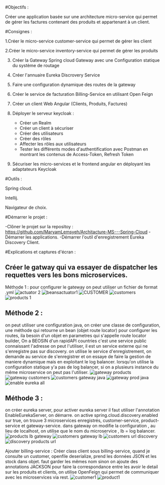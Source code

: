 #Objectifs : 

Créer une application basée sur une architecture micro-service qui permet de gérer les factures contenant des produits et appartenant à un client.

#Consignes : 

1.Créer le micro-service customer-service qui permet de gérer les client

2.Créer le micro-service inventory-service qui permet de gérer les produits

3. Créer la Gateway Spring cloud Gateway avec une Configuration statique du système de routage

4. Créer l'annuaire Eureka Discrovery Service

5. Faire une configuration dynamique des routes de la gateway

6. Créer le service de facturation Billing-Service en utilisant Open Feign

7. Créer un client Web Angular (Clients, Produits, Factures)

8. Déployer le serveur keycloak :
     - Créer un Realm
     - Créer un client à sécuriser
     - Créer des utilisateurs
     - Créer des rôles
     - Affecter les rôles aux utilisateurs
     - Tester les différents modes d'authentification avec Postman en montrant les contenus de Access-Token, Refresh Token 

9. Sécuriser les micro-services et le frontend angular en déployant les adaptateurs Keycloak

#Outils : 

Spring cloud.

Intellij.

Navigateur de choix.

#Démarrer le projet :

-Clôner le projet sur la repositoy : https://github.com/MaryamLemsyeh/Architacture-MS---Spring-Cloud
-Démarrer les applications.
-Démarrer l'outil d'enregistrement Eureka Discovery Client.

#Explications et captures d'écran :

## Créer le gatway qui va essayer de dispatcher les requettes vers les bons microservices.
Méthode 1 :
pour configurer le gateway on peut utiliser un fichier de format .yml
![actuator 2](https://user-images.githubusercontent.com/105390951/206061225-90217f05-acfc-42f3-a0e2-61465400336b.PNG)
![beansactuator1](https://user-images.githubusercontent.com/105390951/206061219-63bd5439-a761-4512-aa20-d7690c86440a.PNG)
![CUSTOMER](https://user-images.githubusercontent.com/105390951/206061217-0f91bba4-8501-4f05-95d3-4fb8f32773b1.PNG)
![customers](https://user-images.githubusercontent.com/105390951/206061214-51b5166c-4505-4b32-97b7-6e11165b99fd.PNG)
![products 1](https://user-images.githubusercontent.com/105390951/206061212-27af264b-1fe0-47ea-b763-f9b5858d570e.PNG)

## Méthode 2 : 
on peut utiliser une configuration java, 
on créer une classe de configuration, une méthode qui retourne un bean (objet route locator) pour configurer les routes, ila  besoin d'un objet en parametres qui s'appelle route locator builder, 
On a BEOSIN d'un rapidAPI countries c'est une service public connaissant l'adresse on peut l'utiliser, il est un service externe qui ne s'enregistre pas sur discovery.
on utilise le service d'enregistrement, on demande au service de s'enregistrer et on essaye de faire la gestion de maniere dynamique mais en exploitant le log balancer.
lorsqu'on utilise la configuration statique y'a pas de log balancer, si on a plusieurs instance du même microservice on peut pas l'utiliser.
![gateway products](https://user-images.githubusercontent.com/105390951/206061287-fda189d4-c4c2-4a25-8522-49de63a78fac.PNG)
![gateway customers](https://user-images.githubusercontent.com/105390951/206061289-d83d2596-5ee3-4fb1-aa97-9d5eda7e58e6.PNG)
![customers gateway java](https://user-images.githubusercontent.com/105390951/206061280-ffbcb390-443f-4690-bca1-e23d184c7aed.PNG)
![gateway prod java](https://user-images.githubusercontent.com/105390951/206061284-789679f2-f3f6-466c-a85c-79f6f7d48ea2.PNG)
![enable eureka all](https://user-images.githubusercontent.com/105390951/206061277-b518c321-e3b9-4e3f-a1ac-5ae20aa86ebc.PNG)

## Méthode 3 : 
on créer eureka server, pour activer eureka server il faut utiliser l'annotation EnableEurekaServer, on démarre.
on active spring.cloud.discovery.enabled sur true, on trouve 3 microservices enregistrés, customer-service, product-service et gateway-service.
dans gateway on modifie la configuration , au lieu de localhost, on utilise que le nom du microservice , lb = log balancer.
![products lb gateway](https://user-images.githubusercontent.com/105390951/206061484-3c307aae-9f2f-469c-b9fc-70c85caf90b9.PNG)
![customers gateway lb](https://user-images.githubusercontent.com/105390951/206061496-f8dd13ef-347d-4089-8098-349dcd694c56.PNG)
![customers url discovery](https://user-images.githubusercontent.com/105390951/206061502-ae019372-0ddf-4b80-80df-5933e3e49848.PNG)
![discovery products url](https://user-images.githubusercontent.com/105390951/206061504-4c03e830-4f10-42bb-a44f-d2c4fdd4d1a4.PNG)

Ajouter billing-service :
Créer class client sous billing-service, quand je consulte un customer, openfile deserialize, prend les données JSON et les stock dans objet. faut garder les mêmes nom sinon on ajoute des annotations JACKSON pour faire la correspondance entre les 
avoir le detail sur les produits et clients, on utilise OpenFeign qui permet de communiquer avec les microservices via rest.
![customer1](https://user-images.githubusercontent.com/105390951/206061536-d34c5dc3-8784-4828-924c-8685ea700c71.PNG)
![product1](https://user-images.githubusercontent.com/105390951/206061541-c4342635-9604-420f-af98-a80eef3f0603.PNG)


 
